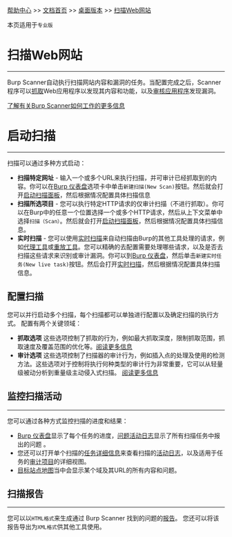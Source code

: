 [帮助中心](https://support.portswigger.net/) >> [文档首页](../../index.md) >> [桌面版本](../index.md) >> [扫描Web网站](index.md)

本页适用于`专业版`

# 扫描Web网站

--------------

Burp Scanner自动执行扫描网站内容和漏洞的任务。当配置完成之后，Scanner 程序可以[抓取](../../scanner/crawling.md)Web应用程序以发现其内容和功能，以及[审核应用程序](../../scanner/auditing.md)发现漏洞。

[了解有关Burp Scanner如何工作的更多信息](../../scanner/index.md)

# 启动扫描

--------------

扫描可以通过多种方式启动：

* **扫描特定网址** - 输入一个或多个URL来执行扫描，并可审计已经抓取到的内容。你可以在[Burp 仪表盘](../dashboard/index.md)选项卡中单击`新建扫描(New Scan)`按钮。然后就会打开[启动扫描面板](scan-launcher.md)，然后根据情况配置具体扫描信息
* **扫描所选项目** - 您可以执行特定HTTP请求的仅审计扫描（不进行抓取）。你可以在Burp中的任意一个位置选择一个或多个HTTP请求，然后从上下文菜单中选择`扫描（Scan）`。然后就会打开[启动扫描面板](scan-launcher.md)，然后根据情况配置具体扫描信息。
* **实时扫描** - 您可以使用[实时扫描](live-scans.md)来自动扫描由Burp的其他工具处理的请求，例如[代理工具](../tools/proxy/index.md)或[重放工具](../tools/repeater/index.md)。您可以精确的去配置需要处理哪些请求，以及是否去扫描这些请求来识别或审计漏洞。你可以到[Burp 仪表盘](../dashboard/index.md)，然后单击`新建实时任务(New live task)`按钮。然后会打开[实时扫描](live-scans.md)，然后根据情况配置具体扫描信息。

## 配置扫描

您可以并行启动多个扫描，每个扫描都可以单独进行配置以及确定扫描的执行方式。 配置有两个关键领域：

* **抓取选项** 这些选项控制了抓取的行为，例如最大抓取深度，限制抓取范围，抓取速度及覆盖范围的优化等。[阅读更多信息](crawl-options.md)
* **审计选项** 这些选项控制了扫描器的审计行为，例如插入点的处理及使用的检测方法。这些选项对于控制将执行何种类型的审计行为非常重要，它可以从轻量级被动分析到重量级主动侵入式扫描。 [阅读更多信息](audit-options.md)

## 监控扫描活动

--------------

您可以通过各种方式监控扫描的进度和结果：

* [Burp 仪表盘](../dashboard/index.md)显示了每个任务的进度，[问题活动日志](../dashboard/issue-activity.md)显示了所有扫描任务中报出的问题 。
* 您还可以打开单个扫描的[任务详细信息](../dashboard/task-details.md)来查看扫描的[活动日志](../dashboard/issue-activity.md)，以及适用于任务的[审计项目](audit-items.md)的详细视图。
* [目标站点地图](../tools/target/site-map/index.md)当中会显示某个域及其URL的所有内容和问题。

## 扫描报告

--------------

您可以以`HTML格式`来生成通过 Burp Scanner 找到的问题的[报告](reporting-results.md)。 您还可以将该报告导出为`XML格式`供其他工具使用。